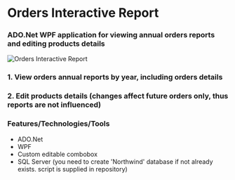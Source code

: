 # Orders Interactive Report
### ADO.Net WPF application for viewing annual orders reports and editing products details
![Orders Interactive Report](https://github.com/PrisonerM13/OrdersReport/blob/master/gif/OrdersReport.gif "Orders Interactive Report")

### 1. View orders annual reports by year, including orders details
### 2. Edit products details (changes affect future orders only, thus reports are not influenced)

### Features/Technologies/Tools
+ ADO.Net
+ WPF
+ Custom editable combobox
+ SQL Server (you need to create 'Northwind' database if not already exists. script is supplied in repository)
